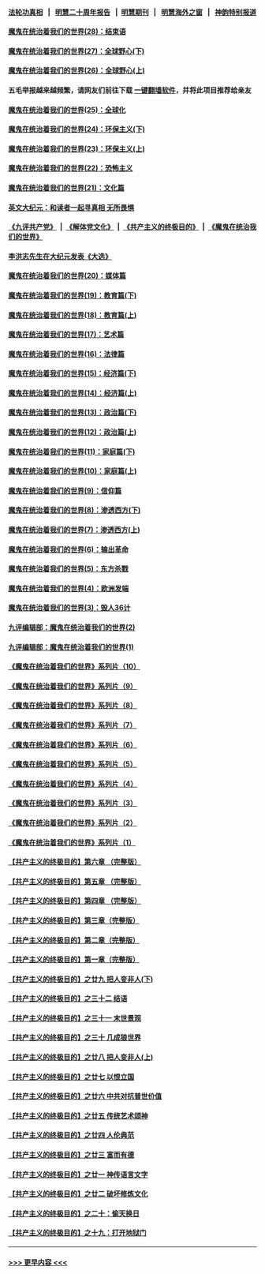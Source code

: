 #### [法轮功真相](https://github.com/gfw-breaker/truth/blob/master/README.md?t=0) &nbsp;&nbsp;|&nbsp;&nbsp; [明慧二十周年报告](https://github.com/gfw-breaker/mh-reports/blob/master/README.md?t=0) &nbsp;&nbsp;|&nbsp;&nbsp;[明慧期刊](https://github.com/gfw-breaker/mh-qikan) &nbsp;&nbsp;|&nbsp;&nbsp; [明慧海外之窗](https://github.com/gfw-breaker/mh-news/blob/master/README.md?t=0) &nbsp;&nbsp;|&nbsp;&nbsp; [神韵特别报道](https://github.com/gfw-breaker/mh-news/blob/master/shenyun.md?t=0)
#### [魔鬼在统治着我们的世界(28)：结束语](../pages/nsc422/n10936246.md?t=06171351) 
#### [魔鬼在统治着我们的世界(27)：全球野心(下)](../pages/nsc422/n10928319.md?t=06171351) 
#### [魔鬼在统治着我们的世界(26)：全球野心(上)](../pages/nsc422/n10900318.md?t=06171351) 
#### 五毛举报越来越频繁，请网友们前往下载 [一键翻墙软件](https://github.com/gfw-breaker/ssr-accounts)，并将此项目推荐给亲友
#### [魔鬼在统治着我们的世界(25)：全球化](../pages/nsc422/n10788205.md?t=06171351) 
#### [魔鬼在统治着我们的世界(24)：环保主义(下)](../pages/nsc422/n10695307.md?t=06171351) 
#### [魔鬼在统治着我们的世界(23)：环保主义(上)](../pages/nsc422/n10688613.md?t=06171351) 
#### [魔鬼在统治着我们的世界(22)：恐怖主义](../pages/nsc422/n10614727.md?t=06171351) 
#### [魔鬼在统治着我们的世界(21)：文化篇](../pages/nsc422/n10597706.md?t=06171351) 
#### [英文大纪元：和读者一起寻真相 无所畏惧](../pages/nsc422/n12542027.md?t=06171351) 
#### [《九评共产党》](https://github.com/begood0513/9ping.md/blob/master/README.md) &nbsp;|&nbsp; [《解体党文化》](../../../../jtdwh.md/blob/master/README.md)  &nbsp;|&nbsp; [《共产主义的终极目的》](../../../../gczydzjmd.md/blob/master/README.md) &nbsp;|&nbsp; [《魔鬼在统治我们的世界》](../../../../mgztzwmdsj.md/blob/master/README.md) 
#### [李洪志先生在大纪元发表《大选》](../pages/nsc422/n12534746.md?t=06171351) 
#### [魔鬼在统治着我们的世界(20)：媒体篇](../pages/nsc422/n10586579.md?t=06171351) 
#### [魔鬼在统治着我们的世界(19)：教育篇(下)](../pages/nsc422/n10564808.md?t=06171351) 
#### [魔鬼在统治着我们的世界(18)：教育篇(上)](../pages/nsc422/n10526970.md?t=06171351) 
#### [魔鬼在统治着我们的世界(17)：艺术篇](../pages/nsc422/n10499093.md?t=06171351) 
#### [魔鬼在统治着我们的世界(16)：法律篇](../pages/nsc422/n10485969.md?t=06171351) 
#### [魔鬼在统治着我们的世界(15)：经济篇(下)](../pages/nsc422/n10469975.md?t=06171351) 
#### [魔鬼在统治着我们的世界(14)：经济篇(上)](../pages/nsc422/n10457370.md?t=06171351) 
#### [魔鬼在统治着我们的世界(13)：政治篇(下)](../pages/nsc422/n10448270.md?t=06171351) 
#### [魔鬼在统治着我们的世界(12)：政治篇(上)](../pages/nsc422/n10444576.md?t=06171351) 
#### [魔鬼在统治着我们的世界(11)：家庭篇(下)](../pages/nsc422/n10440961.md?t=06171351) 
#### [魔鬼在统治着我们的世界(10)：家庭篇(上)](../pages/nsc422/n10435448.md?t=06171351) 
#### [魔鬼在统治着我们的世界(9)：信仰篇](../pages/nsc422/n10432159.md?t=06171351) 
#### [魔鬼在统治着我们的世界(8)：渗透西方(下)](../pages/nsc422/n10429603.md?t=06171351) 
#### [魔鬼在统治着我们的世界(7)：渗透西方(上)](../pages/nsc422/n10426013.md?t=06171351) 
#### [魔鬼在统治着我们的世界(6)：输出革命](../pages/nsc422/n10421536.md?t=06171351) 
#### [魔鬼在统治着我们的世界(5)：东方杀戮](../pages/nsc422/n10417707.md?t=06171351) 
#### [魔鬼在统治着我们的世界(4)：欧洲发端](../pages/nsc422/n10414890.md?t=06171351) 
#### [魔鬼在统治着我们的世界(3)：毁人36计](../pages/nsc422/n10411583.md?t=06171351) 
#### [九评编辑部：魔鬼在统治着我们的世界(2)](../pages/nsc422/n10410036.md?t=06171351) 
#### [九评编辑部：魔鬼在统治着我们的世界(1)](../pages/nsc422/n10406825.md?t=06171351) 
#### [《魔鬼在统治着我们的世界》系列片（10）](../pages/nsc422/n12292670.md?t=06171351) 
#### [《魔鬼在统治着我们的世界》系列片（9）](../pages/nsc422/n12290859.md?t=06171351) 
#### [《魔鬼在统治着我们的世界》系列片（8）](../pages/nsc422/n12287445.md?t=06171351) 
#### [《魔鬼在统治着我们的世界》系列片（7）](../pages/nsc422/n12283425.md?t=06171351) 
#### [《魔鬼在统治着我们的世界》系列片（6）](../pages/nsc422/n12282314.md?t=06171351) 
#### [《魔鬼在统治着我们的世界》系列片（5）](../pages/nsc422/n12281419.md?t=06171351) 
#### [《魔鬼在统治着我们的世界》系列片（4）](../pages/nsc422/n12274024.md?t=06171351) 
#### [《魔鬼在统治着我们的世界》系列片（3）](../pages/nsc422/n12271322.md?t=06171351) 
#### [《魔鬼在统治着我们的世界》系列片（2）](../pages/nsc422/n12269049.md?t=06171351) 
#### [《魔鬼在统治着我们的世界》系列片（1）](../pages/nsc422/n12267575.md?t=06171351) 
#### [【共产主义的终极目的】第六章 （完整版）](../pages/nsc422/n11428913.md?t=06171351) 
#### [【共产主义的终极目的】第五章 （完整版）](../pages/nsc422/n11428912.md?t=06171351) 
#### [【共产主义的终极目的】第四章 （完整版）](../pages/nsc422/n11428907.md?t=06171351) 
#### [【共产主义的终极目的】第三章（完整版）](../pages/nsc422/n11428848.md?t=06171351) 
#### [【共产主义的终极目的】第二章（完整版）](../pages/nsc422/n11428831.md?t=06171351) 
#### [【共产主义的终极目的】第一章（完整版）](../pages/nsc422/n11417651.md?t=06171351) 
#### [【共产主义的终极目的】之廿九 把人变非人(下)](../pages/nsc422/n11344140.md?t=06171351) 
#### [【共产主义的终极目的】之三十二 结语](../pages/nsc422/n11360535.md?t=06171351) 
#### [【共产主义的终极目的】之三十一 末世景观](../pages/nsc422/n11351129.md?t=06171351) 
#### [【共产主义的终极目的】之三十 几成狼世界](../pages/nsc422/n11348280.md?t=06171351) 
#### [【共产主义的终极目的】之廿八 把人变非人(上)](../pages/nsc422/n11340492.md?t=06171351) 
#### [【共产主义的终极目的】之廿七 以恨立国](../pages/nsc422/n11336944.md?t=06171351) 
#### [【共产主义的终极目的】之廿六 中共对抗普世价值](../pages/nsc422/n11324785.md?t=06171351) 
#### [【共产主义的终极目的】之廿五 传统艺术颂神](../pages/nsc422/n11296396.md?t=06171351) 
#### [【共产主义的终极目的】之廿四 人伦典范](../pages/nsc422/n11296397.md?t=06171351) 
#### [【共产主义的终极目的】之廿三 富而有德](../pages/nsc422/n11283598.md?t=06171351) 
#### [【共产主义的终极目的】之廿一 神传语言文字](../pages/nsc422/n11263265.md?t=06171351) 
#### [【共产主义的终极目的】之廿二 破坏修炼文化](../pages/nsc422/n11245728.md?t=06171351) 
#### [【共产主义的终极目的】之二十：偷天换日](../pages/nsc422/n11238846.md?t=06171351) 
#### [【共产主义的终极目的】之十九：打开地狱门](../pages/nsc422/n11206376.md?t=06171351) 

----
#### [ >>> 更早内容 <<< ](../indexes/nsc422-earlier.md)
